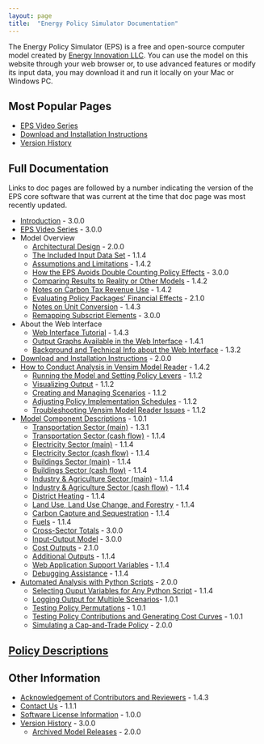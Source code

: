 ```yaml
---
layout: page
title:  "Energy Policy Simulator Documentation"
---
```


The Energy Policy Simulator (EPS) is a free and open-source computer model created by [Energy Innovation LLC](https://energyinnovation.org/).  You can use the model on this website through your web browser or, to use advanced features or modify its input data, you may download it and run it locally on your Mac or Windows PC.

## Most Popular Pages

* [EPS Video Series](video-series.html)
* [Download and Installation Instructions](download.html)
* [Version History](version-history.html)

## Full Documentation

Links to doc pages are followed by a number indicating the version of the EPS core software that was current at the time that doc page was most recently updated.

* [Introduction](introduction.html) - 3.0.0
* [EPS Video Series](video-series.html) - 3.0.0
* Model Overview
  * [Architectural Design](architectural-design.html) - 2.0.0
  * [The Included Input Data Set](input-data.html) - 1.1.4
  * [Assumptions and Limitations](assumptions.html) - 1.4.2
  * [How the EPS Avoids Double Counting Policy Effects](how-the-eps-avoids-double-counting.html) - 3.0.0
  * [Comparing Results to Reality or Other Models](comparing-results.html) - 1.4.2
  * [Notes on Carbon Tax Revenue Use](carbon-tax-revenue-use.html) - 1.4.2
  * [Evaluating Policy Packages' Financial Effects](evaluating-package-financials.html) - 2.1.0
  * [Notes on Unit Conversion](unit-conversion.html) - 1.4.3
  * [Remapping Subscript Elements](remapping.html) - 3.0.0
* About the Web Interface
  * [Web Interface Tutorial](online-model-tutorial.html) - 1.4.3
  * [Output Graphs Available in the Web Interface](web-interface-graphs.html) - 1.4.1
  * [Background and Technical Info about the Web Interface](background-and-technical-info.html) - 1.3.2
* [Download and Installation Instructions](download.html) - 2.0.0
* [How to Conduct Analysis in Vensim Model Reader](how-to-conduct-analysis.html) - 1.4.2
  * [Running the Model and Setting Policy Levers](running-the-model.html) - 1.1.2
  * [Visualizing Output](visualizing-output.html) - 1.1.2
  * [Creating and Managing Scenarios](creating-and-managing-scenarios.html) - 1.1.2
  * [Adjusting Policy Implementation Schedules](adjusting-plcy-impl-schd.html) - 1.1.2
  * [Troubleshooting Vensim Model Reader Issues](troubleshooting-vensim.html) - 1.1.2
* [Model Component Descriptions](model-component-descriptions.html) - 1.0.1
  * [Transportation Sector (main)](transportation-sector-main.html) - 1.3.1
  * [Transportation Sector (cash flow)](transportation-sector-cash.html) - 1.1.4
  * [Electricity Sector (main)](electricity-sector-main.html) - 1.1.4
  * [Electricity Sector (cash flow)](electricity-sector-cash.html) - 1.1.4
  * [Buildings Sector (main)](buildings-sector-main.html) - 1.1.4
  * [Buildings Sector (cash flow)](buildings-sector-cash.html) - 1.1.4
  * [Industry & Agriculture Sector (main)](industry-ag-main.html) - 1.1.4
  * [Industry & Agriculture Sector (cash flow)](industry-ag-cash.html) - 1.1.4
  * [District Heating](district-heating.html) - 1.1.4
  * [Land Use, Land Use Change, and Forestry](lulucf.html) - 1.1.4
  * [Carbon Capture and Sequestration](ccs.html) - 1.1.4
  * [Fuels](fuels.html) - 1.1.4
  * [Cross-Sector Totals](cross-sector-totals.html) - 3.0.0
  * [Input-Output Model](io-model.html) - 3.0.0
  * [Cost Outputs](cost-outputs.html) - 2.1.0
  * [Additional Outputs](additional-outputs.html) - 1.1.4
  * [Web Application Support Variables](web-app-support.html) - 1.1.4
  * [Debugging Assistance](debugging-assistance.html) - 1.1.4
* [Automated Analysis with Python Scripts](automated-analysis.html) - 2.0.0
  * [Selecting Ouput Variables for Any Python Script](selecting-output-variables.html) - 1.1.4
  * [Logging Output for Multiple Scenarios](logging-output.html)- 1.0.1
  * [Testing Policy Permutations](testing-policy-permutations.html) - 1.0.1
  * [Testing Policy Contributions and Generating Cost Curves](testing-policy-contributions.html) - 1.0.1
  * [Simulating a Cap-and-Trade Policy](simulating-cap-and-trade.html) - 2.0.0

## [Policy Descriptions](policy-design-index.html)

## Other Information

* [Acknowledgement of Contributors and Reviewers](acknowledgement.html) - 1.4.3
* [Contact Us](contact.html) - 1.1.1
* [Software License Information](software-license.html) - 1.0.0
* [Version History](version-history.html) - 3.0.0
  * [Archived Model Releases](archived-releases.html) - 2.0.0
